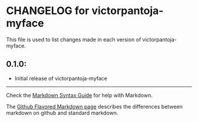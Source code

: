 # CHANGELOG for victorpantoja-myface

This file is used to list changes made in each version of victorpantoja-myface.

## 0.1.0:

* Initial release of victorpantoja-myface

- - -
Check the [Markdown Syntax Guide](http://daringfireball.net/projects/markdown/syntax) for help with Markdown.

The [Github Flavored Markdown page](http://github.github.com/github-flavored-markdown/) describes the differences between markdown on github and standard markdown.
